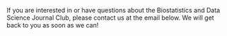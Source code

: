 ---
---
If you are interested in or have questions about the Biostatistics and Data Science Journal Club, please contact us at the email below. We will get back to you as soon as we can! 
